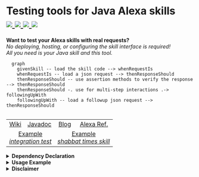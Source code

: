 <h1 align="left">
  Testing tools for Java Alexa skills
  <br/>
  <a href="https://search.maven.org/artifact/info.tomfi.alexa/alexa-skills-tester">
    <img src="https://badgen.net/maven/v/maven-central/info.tomfi.alexa/alexa-skills-tester?icon=maven&label=Maven%20Central"/>
  </a>
  <a href="https://openjdk.java.net/projects/jdk/11/">
    <img src="https://badgen.net/badge/Java%20Version/11/5382a1"/>
  </a>
  <a href="https://javadoc.io/doc/info.tomfi.alexa/alexa-skills-tester">
    <img src="https://javadoc.io/badge2/info.tomfi.alexa/alexa-skills-tester/Javadoc.io.svg"/>
  </a>
  <a href="https://codecov.io/gh/TomerFi/alexa-skills-tester">
    <img src="https://codecov.io/gh/TomerFi/alexa-skills-tester/branch/master/graph/badge.svg"/>
  </a>
</h1>

<p align="left">
  <strong>Want to test your Alexa skills with real requests?</strong><br/>

  <em>
  No deploying, hosting, or configuring the skill interface is required!<br/>
  All you need is your Java skill and this tool.
  </em>
</p>
<p align="left">

```mermaid
  graph
    givenSkill -- load the skill code --> whenRequestIs
    whenRequestIs -- load a json request --> thenResponseShould
    thenResponseShould -- use assertion methods to verify the response --> thenResponseShould
    thenResponseShould -. use for multi-step interactions .-> followingUpWith
    followingUpWith -- load a followup json request --> thenResponseShould
```

</p>

<p align="left">
  <table align="left">
    <tr>
      <td align="center">
        <a href="https://github.com/TomerFi/alexa-skills-tester/wiki" target="_blank">
          Wiki
        </a>
      </td>
      <td align="center">
        <a href="https://javadoc.io/doc/info.tomfi.alexa/alexa-skills-tester" target="_blank">
          Javadoc
        </a>
      </td>
      <td align="center">
        <a href="https://dev.to/tomerfi/alexa-skills-testing-4pfd" target="_blank">
          Blog
        </a>
      </td>
      <td align="center">
        <a href="https://developer.amazon.com/en-US/docs/alexa/custom-skills/request-and-response-json-reference.html" target="_blank">
          Alexa Ref.
        </a>
      </td>
    </tr>
    <tr>
      <td align="center" colspan="2">
        <a href="https://github.com/TomerFi/alexa-skill-shabbat-times/tree/master/lambda/src/it/shabbat-times-interaction-it/src/test/java/info/tomfi/alexa/shabbattimes/it" target="_blank">
          Example<br/><em>integration test</em>
        </a>
      </td>
      <td align="center" colspan="2">
        <a href="https://github.com/TomerFi/alexa-skill-shabbat-times" target="_blank">
          Example<br/><em>shabbat times skill</em>
        </a>
      </td>
    </tr>
  </table>
</p><br/><br/><br/><br/><br/>

<details>
<summary><strong>Dependency Declaration</strong></summary>
<p>

```xml
<dependency>
  <groupId>info.tomfi.alexa</groupId>
  <artifactId>alexa-skills-tester</artifactId>
  <version>0.2.11</version>
  <scope>test</scope>
</dependency>
```

</p>
</details>

<details>
<summary><strong>Usage Example</strong></summary>
<p>

```java
givenSkill(myCustomSkill) // load your custom skill
    .whenRequestIs(launchRequestJson) // load a request, takes json or envelopes
    .thenResponseShould() // send the request to the skill and verify the response
        .waitForFollowup() // verify the session is open, the skill is waiting for a followup
        .haveOutputSpeechOf("What is your name?") // verify the response speech output
        .haveRepromptSpeechOf("Please tell me your name.") // verify the response reprompt speech
    .followingUpWith(myNameIntentJson) // load a followup request
    .thenResponseShould() // send the request to the skill and verify the response
        .haveOutputSpeechOf("Nice to meet you omer!") // verify the response speech output
        .and() // just a sugar method for readability
        .notWaitForFollowup(); // verify the session is closed, the skill not waiting for a followup
```

> You can add as many `followingUpWith(x).thenResponseShould()` as you need.

</p>
</details>

<details>
<summary><strong>Disclaimer</strong></summary>
<p>
This repository and/or the tool deployed with its sources has no direct relation with Amazon.<br/>
This an open-source tool based on the documentation for <a href="https://developer.amazon.com/en-US/docs/alexa/custom-skills/request-and-response-json-reference.html">Alexa developers</a>.
</p>
</details>
